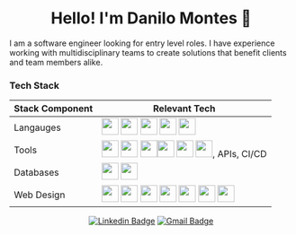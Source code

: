   <h1 align="center">Hello! I'm Danilo Montes 👋</h1>

I am a software engineer looking for entry level roles. I have experience working with multidisciplinary teams to create solutions that benefit clients and team members alike.

<h3 align="left">Tech Stack</h1>
  
| Stack Component | Relevant Tech |
|-|-|
| Langauges  | <img src="https://cdn.jsdelivr.net/gh/devicons/devicon@latest/icons/python/python-original.svg" height="30" width="30"/> <img src="https://cdn.jsdelivr.net/gh/devicons/devicon@latest/icons/java/java-original.svg" height="30" width="30"/> <img src="https://cdn.jsdelivr.net/gh/devicons/devicon@latest/icons/javascript/javascript-original.svg" height="30" width="30"/> <img src="https://cdn.jsdelivr.net/gh/devicons/devicon@latest/icons/c/c-original.svg" height="30" width="30"/> <img src="https://cdn.jsdelivr.net/gh/devicons/devicon@latest/icons/cplusplus/cplusplus-original.svg" height="30" width="30"/> |
| Tools      | <img src="https://cdn.jsdelivr.net/gh/devicons/devicon@latest/icons/git/git-original.svg" height="30" width="30"/> <img src="https://cdn.jsdelivr.net/gh/devicons/devicon@latest/icons/github/github-original.svg" height="30" width="30"/> <img src="https://cdn.jsdelivr.net/gh/devicons/devicon@latest/icons/heroku/heroku-original-wordmark.svg" height="30" width="30"/><img src="https://cdn.jsdelivr.net/gh/devicons/devicon@latest/icons/docker/docker-original.svg" height="30" width="30"/> <img src="https://cdn.jsdelivr.net/gh/devicons/devicon@latest/icons/digitalocean/digitalocean-original.svg" height="30" width="30"/> <img src="https://cdn.jsdelivr.net/gh/devicons/devicon@latest/icons/vscode/vscode-original.svg" height="30" width="30"/>, APIs, CI/CD |
| Databases  | <img src="https://cdn.jsdelivr.net/gh/devicons/devicon@latest/icons/mongodb/mongodb-original.svg" height="30" width="30"/> <img src="https://cdn.jsdelivr.net/gh/devicons/devicon@latest/icons/postgresql/postgresql-original.svg" height="30" width="30"/> |
| Web Design | <img src="https://cdn.jsdelivr.net/gh/devicons/devicon@latest/icons/express/express-original.svg" height="30" width="30"/> <img src="https://cdn.jsdelivr.net/gh/devicons/devicon@latest/icons/react/react-original.svg" height="30" width="30"/> <img src="https://cdn.jsdelivr.net/gh/devicons/devicon@latest/icons/nodejs/nodejs-original-wordmark.svg" height="30" width="30"/> <img src="https://cdn.jsdelivr.net/gh/devicons/devicon@latest/icons/html5/html5-original.svg" height="30" width="30"/> <img src="https://cdn.jsdelivr.net/gh/devicons/devicon@latest/icons/css3/css3-original.svg" height="30" width="30"/> <img src="https://cdn.jsdelivr.net/gh/devicons/devicon@latest/icons/handlebars/handlebars-original.svg" height="30" width="30"/> <img src="https://cdn.jsdelivr.net/gh/devicons/devicon@latest/icons/flask/flask-original.svg" height="30" width="30"/> |

<div align="center">
  
  [![Linkedin Badge](https://img.shields.io/badge/LinkedIn-0077B5?style=for-the-badge&logo=linkedin&logoColor=white)](https://www.linkedin.com/in/danilo-montes/)
  [![Gmail Badge](https://img.shields.io/badge/Gmail-D14836?style=for-the-badge&logo=gmail&logoColor=white)](mailto:danilo.montes101@gmail.com)
</div>
